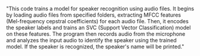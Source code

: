 "This code trains a model for speaker recognition using audio files. It begins by loading audio files from specified folders, extracting MFCC features (Mel-frequency cepstral coefficients) for each audio file. Then, it encodes the speaker labels and trains an SVC (Support Vector Classification) model on these features. The program then records audio from the microphone and analyzes the input audio to identify the speaker using the trained model. If the speaker is recognized, the speaker's name will be printed."

